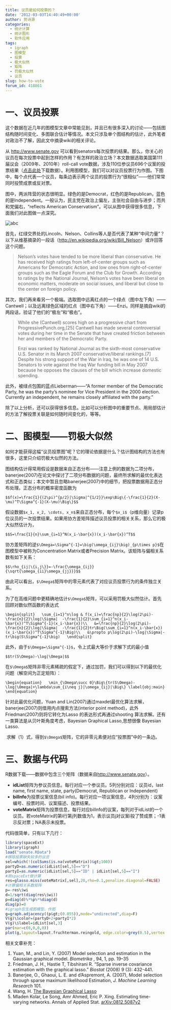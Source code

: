 ```yaml
---
title: 议员是如何投票的？
date: '2012-03-03T14:40:49+00:00'
author: 贺诗源
categories:
  - 统计计算
  - 统计图形
  - 软件应用
tags:
  - igraph
  - 图模型
  - 投票
  - 极大似然
  - 矩阵
  - 罚极大似然
  - 议员
slug: how-to-vote
forum_id: 418861
---
```



# 一、议员投票

这个数据在近几年的图模型文章中常能见到，并且已有很多深入的讨论——包括图结构随时间变化、多图联合估计等情况。本文只涉及单个图结构的估计，此外笔者对政治不了解，因此文中摘录wiki的相关评论。

从 <http://www.senate.gov> 可以看到senators每次投票的结果。那么，你关心的议员在每次投票中起到怎样的作用？有怎样的政治立场？本文数据选取美国第111届议会（2009年、2010年）roll-call vote数据，涉及110位参议员696个议案的投票结果（[点击此处](https://uploads.cosx.org/2012/03/senate.rar)下载数据）。利用图模型，我们可以对议员投票行为作图。下图中，每个点代表一个议员，每条边表示两个议员的投票行为“很相似”——他们常常同时投赞成票或反对票。

图中，两派阵营的状态很明显。绿色的是Democrat，红色的是Republican，蓝色的是Independent。一般认为，民主党在政治上偏左，主张社会自由与进步；而共和党偏右，“reflects American Conservatism”。可以从图中获得很多信息，下面我们对此图做一点深究。

  ![abc](https://uploads.cosx.org/2012/03/abc.png "点击看大图")

首先，红绿交界处的Lincoln、Nelson、Collins等人是否代表了某种“中间力量”？以下从维基摘录的一段话（<http://en.wikipedia.org/wiki/Bill_Nelson>）或许回答这个问题。

> Nelson’s votes have tended to be more liberal than conservative. He has received high ratings from left-of-center groups such as Americans for Democratic Action, and low ones from right-of-center groups such as the Eagle Forum and the Club for Growth. According to ratings by the National Journal, Nelson’s votes have been liberal on economic matters, moderate on social issues, and liberal but close to the center on foreign policy.

其次，我们再来看另一个极端。选取图中远离红点的一个绿点（图中左下角）——Cantwell；以及远离绿色区域的红点（图中右下角）——Enzi。同样是摘自wiki的两段话，验证了他们的“极左”和“极右”。

> While she (Cantwell) scores high on a progressive chart from ProgressivePunch.org,[25] Cantwell has made several controversial votes during her time in the Senate that have created friction between her and members of the Democratic Party.
> 
> Enzi was ranked by National Journal as the sixth-most conservative U.S. Senator in its March 2007 conservative/liberal rankings.[7] Despite his strong support of the War in Iraq, he was one of 14 U.S. Senators to vote against the Iraq War funding bill in May 2007 because he opposes the clauses of the bill which increase domestic spending.

此外，被绿点包围的蓝点Lieberman——“A former member of the Democratic Party, he was the party’s nominee for Vice President in the 2000 election. Currently an independent, he remains closely affiliated with the party.”

除了以上分析，还可以获得很多信息。比如可以分析图中的重要节点、用局部估计的方法了解投票关联是如何随时间变化的，等等。

# 二、图模型——罚极大似然

如何才能获得这幅“议员投票图”呢？它的理论依据是什么？估计图结构的方法也有很多，这里只介绍罚极大似然的方法。

图结构估计得常用假设是数据来自正态分布——注意上例的数据为二项分布，banerjee(2007)在论文中探讨了二项分布数据的问题，最终所求解的最优化表达式和正态类似；本文中暂且忽略banerjee(2007)中的细节，把投票数据用正态分布处理。正态分布的概率密度函数为
  
`$$f(x)=\frac{1}{(2\pi)^{p/2}|\Sigma|^{1/2}}\exp\Big\{-\frac{1}{2}(X-\mu)^T\Sigma^{-1}(X-\mu)\Big\}$$`
  
假设数据`$x_1, x_2, \cdots, x_n$`来自正态分布，每个`$x_i$`（p维向量）记录p位议员的一次投票结果。如果用协方差矩阵描述议员投票的相关关系，那么它的极大似然估计为，
  
`$$S=\frac{1}{n}\sum_{i=1}^N(x_i-\bar{x})(x_i-\bar{x})^T$$`
  
协方差矩阵的逆`$\Omega=\Sigma^{-1}=\big(\omega_{ij}\big)_{p\times p}$`在图模型中被称为Concentration Matrix或者Precision Matrix。该矩阵与偏相关系数有如下关系：
  
`$$\rho_{ij|\{i,j\}}=-\frac{\omega_{ij}}{\sqrt{\omega_{ii}\omega_{jj}}}$$`

由此可以看出，`$\Omega$`矩阵中的零元素代表了对应议员投票行为的条件独立关系。

为了在高维问题中更精确地估计`$\Omega$`矩阵，可以采用罚极大似然估计。首先回顾对数似然函数的表达式
  
`\begin{split}  
\sum_{i=1}^n\log & f(x_i)=\frac{np}{2}\log(2\pi)-\frac{n}{2}\log|\Sigma| 
-\frac{1}{2}\sum_{i=1}^n(x_i-\bar{x})^T\Sigma^{-1}(x_i-\bar{x})\\  
&=\frac{np}{2}\log(2\pi)-\frac{n}{2}\log|\Sigma| 
-\frac{1}{2}tr\Big(\sum_{i=1}^n(x_i-\bar{x})(x_i-\bar{x})^T\Sigma^{-1}\Big)\\  
&\propto p\log(2\pi)-\log|\Sigma|-tr\big(S\Sigma^{-1}\big)  
\end{split}`
  
此外，由于`$\Omega=\Sigma^{-1}$`，令上式最大等价于求解下式的最小值
  
`$$tr(S\Omega)-\log|\Omega|$$`
  
在`$\Omega$`矩阵非零元素稀疏的假定下，通过加罚，我们可以得到以下的最优化问题（解空间为正定矩阵）：
  
`\begin{equation}  
\min_{\Omega\succ 0}\Big\{tr(S\Omega)-\log|\Omega|+\lambda\sum_{i\neq j}|\omega_{ij}|\Big\} \label{obj:main}
\end{equation}`

针对此最优化问题，Yuan and Lin(2007)通过maxdet最优化算法求解，banerjee(2007)则借用内点搜索方法(interior point method)，此外Friedman(2007)则将它转化为Lasso 的表达形式再通过shooting 算法求解。还有一类算法是从贝叶斯角度考虑，Bayesian Graphical Lasso,思想很像 Bayesian Lasso.


   求解（1）式，得到`$\Omega$`矩阵，它的非零元素便对应“投票图”中的一条边。
   

# 三、数据与代码

R数据下载——数据中包含三个矩阵（数据来自<http://www.senate.gov>）。

  * **idList**矩阵为参议员信息。每行对应一个参议员。5列分别对应：议员id，last name, first name, state, party(Democrat, Republican or Independent)
  * **bilInfo**为投票议案信息(bil info)。每行对应一项议案信息，4列分别为：议案编号、投票时间、议案描述、投票结果。
  * **voteMatrix**矩阵为投票信息，每行对应bilInfo的议案，每列对于idList的一个议员。若voteMatrix的第i行第j列数值为1，表示议员j对议案i投了赞成票；-1表示反对票；NA表示未投票。

代码很简单，只有以下几行：
```r
library(spaceExt)
library(igraph)
load("senate.RData")
#移除投票缺失较多的议员
sel=which(!(colSums(is.na(voteMatrix))&gt;100))
partyD=as.numeric(idList[sel,5]=="D")
partyI=as.numeric(idList[sel,5]=="ID" | idList[sel,5]=="I")
#用spaceExt做计算
res=glasso.miss(voteMatrix[,sel],20,rho=0.1,penalize.diagonal=FALSE)
#计算偏相关系数矩阵
p=-res\$wi
d=1/sqrt(diag(res\$wi))
p=diag(d)%*%p%*%diag(d)
diag(p)=0
#igraph包生成图模型、作图
g=graph.adjacency((p&gt;(0.055)),mode="undirected",diag=F)
V(g)\$color=(partyD+2+partyI*2)
V(g)\$label=idList[sel,3]
par(mar=c(0,0,0,0))
plot(g,layout=layout.fruchterman.reingold, edge.color=grey(0.5),vertex.size=10)
```

相关文章补充：

  1. Yuan, M., and Lin, Y. (2007) Model selection and estimation in the Gaussian graphical model. _Biometrika_ , 94, 1, pp. 19–35
  2. Friedman, J. H., Hastie T, Tibshirani R. “Sparse inverse covariance estimation with the graphical lasso.” _Biostat_ (2008) 9 (3): 432-441.
  3. Banerjee, O., Ghaoui, L. E. and d’Aspremont, A. (2007), Model selection through sparse maximum likelihood Estimation, _J. Machine Learning Research_ 101.
  4. Wang, H. [The Bayesian Graphical Lasso](http://apps.olin.wustl.edu/conf/SBIES/Files/pdf/2011/27.pdf)
  5. Mladen Kolar, Le Song, Amr Ahmed, Eric P. Xing. Estimating time-varying networks. Annals of Applied Stat. [arXiv:0812.5087v2](http://arxiv.org/abs/0812.5087v2)
